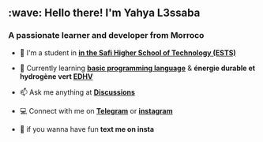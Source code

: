 <link rel="stylesheet" href="https://cdn.jsdelivr.net/gh/devicons/devicon@v2.15.1/devicon.min.css">
<h2 align="left" id="Man-Temper-title">:wave: Hello there! I'm Yahya L3ssaba</h1>
<h3 align="left">A passionate learner and developer from Morroco</h3>

- :office: I'm a student in **[in the Safi Higher School of Technology (ESTS)](http://www.ests.uca.ma/)**

- :seedling: Currently learning **[basic programming language](https://youtu.be/87SH2Cn0s9A?si=UuwbVwcri-G9hrdi)** & **énergie durable et hydrogène vert [EDHV](http://www.ests.uca.ma/?page_id=4709)**

- :mailbox: Ask me anything at **[Discussions](https://github.com/Man-Temper/discussions/new)**

- :computer: Connect with me on **[Telegram](https://t.me/Man_TemPer)** or **[instagram](https://www.instagram.com/man_temper___?igsh=b3dvZGx0NG8wMWR5)**

- :eyes: if you wanna have fun **text me on insta**
